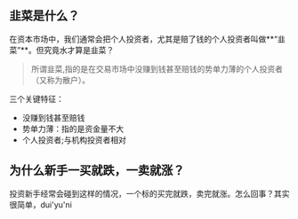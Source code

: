 ##  韭菜是什么？  

在资本市场中，我们通常会把个人投资者，尤其是赔了钱的个人投资者叫做**“韭菜”**。但究竟水才算是韭菜？  

>所谓韭菜,指的是在交易市场中没赚到钱甚至赔钱的势单力薄的个人投资者（又称为散户）。  

三个关键特征：  
* 没赚到钱甚至赔钱  
* 势单力薄：指的是资金量不大  
* 个人投资者;与机构投资者相对  

##  为什么新手一买就跌，一卖就涨？  

投资新手经常会碰到这样的情况，一个标的买完就跌，卖完就涨。怎么回事？其实很简单，dui'yu'ni
